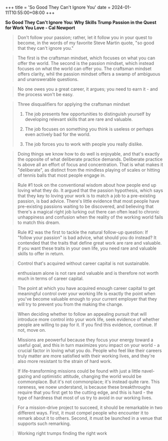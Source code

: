 +++
title = 'So Good They Can't Ignore You'
date = 2024-01-11T10:55:00+08:00
+++

**So Good They Can't Ignore You: Why Skills Trump Passion in the Quest for Work You Love - Cal Newport**

> Don't follow your passion; rather, let it follow you in your quest to become, in the words of my favorite Steve Martin quote, "so good that they can't ignore you."

> The first is the craftsman mindset, which focuses on what you can offer the world. The second is the passion mindset, which instead focuses on what the world can offer you. The craftsman mindset offers clarity, whil the passion mindset offers a swamp of ambiguous and unanswerable questions.

> No one owes you a great career, it argues; you need to earn it - and the process won't be easy.

> Three disqualifiers for applying the craftsman mindset
>
> 1. The job presents few opportunities to distinguish yourself by developing relevant skills that are rare and valuable.
>
> 2. The job focuses on something you think is useless or perhaps even actively bad for the world.
>
> 3. The job forces you to work with people you really dislike.

> Doing things we know how to do well is enjoyable, and that's exactly the opposite of what deliberate practice demands. Deliberate practice is above all an effort of focus and concentration. That is what makes it "deliberate", as distinct from the mindless playing of scales or hitting of tennis balls that most people engage in.

> Rule #1 took on the conventional wisdom about how people end up loving what they do. It argued that the passion hypothesis, which says that they key to loving your work is to match a job to a pre-existing passion, is bad advice. There's little evidence that most people have pre-existing passions waiting to be discovered, and believing that there's a magical right job lurking out there can often lead to chronic unhappiness and confusion when the reality of the working world fails to match this dream.

> Rule #2 was the first to tackle the natural follow-up question: If "follow your passion" is bad advice, what should you do instead? It contended that the traits that define great work are rare and valuable. If you want these traits in your own life, you need rare and valuable skills to offer in return.

> Control that's acquired without career capital is not sustainable.

> enthusiasm alone is not rare and valuable and is therefore not worth much in terms of career capital.

> The point at which you have acquired enough career capital to get meaningful control over your working life is exactly the point when you've become valuable enough to your current employer that they will try to prevent you from the making the change.

> When deciding whether to follow an appealing pursuit that will introduce more control into your work life, seek evidence of whether people are willing to pay for it. If you find this evidence, continue. If not, move on.

> Missions are peowerful because they focus your energy toward a useful goal, and this in turn maximizes yoru impact on your world - a crucial factor in loving what you do. People who feel like their careers truly matter are more satisfied with their working lives, and they're also more resistant to the strain of hard work.

> If life-transforming missions could be found with just a little navel-gazing and optimistic attitude, changing the world would be commonplace. But it's not commonplace; it's instead quite rare. This rareness, we noew understand, is because these breakthroughs require that you first get to the cutting edge, and this is hard - the type of hardness that most of us try to avoid in our working lives.

> For a mission-drive project to succeed, it should be remarkable in two different ways. First, it must compel people who encounter it to remark about it to others. Second, it must be launched in a venue that supports such remarking.

> Working right trumps finding the right work
